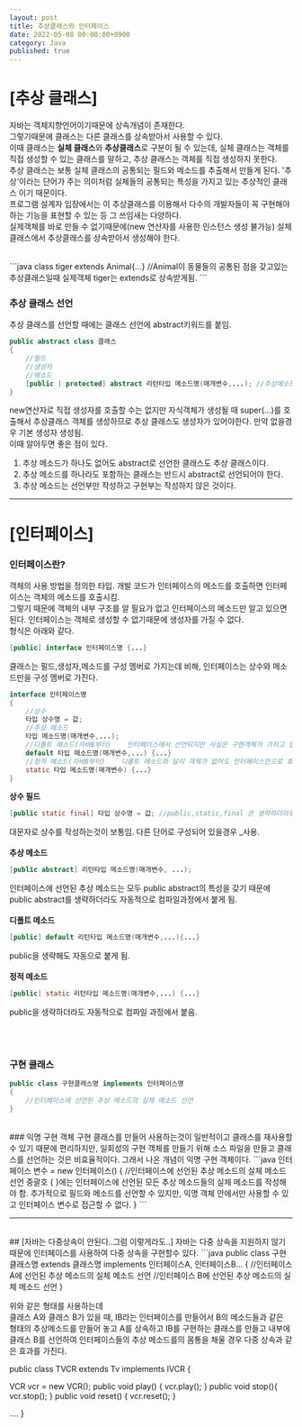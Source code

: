 ```yaml
---
layout: post
title: 추상클래스와 인터페이스
date: 2022-05-08 00:00:00+0900
category: Java
published: true
---
```

# [추상 클래스]
자바는 객체지향언어이기때문에 상속개념이 존재한다.  
그렇기때문에 클래스는 다른 클래스를 상속받아서 사용할 수 있다.  
이때 클래스는 **실체 클래스**와 **추상클래스**로 구분이 될 수 있는데, 실체 클래스는 객체를 직접 생성할 수 있는 클래스를 말하고, 추상 클래스는 객체를 직접 생성하지 못한다.  
추상 클래스는 보통 실체 클래스의 공통되는 필드와 메소드를 추출해서 만들게 된다. '추상'이라는 단어가 주는 의미처럼 실체들의 공통되는 특성을 가지고 있는 추상적인 클래스 이기 때문이다.  
프로그램 설계자 입장에서는 이 추상클래스를 이용해서 다수의 개발자들이 꼭 구현해야 하는 기능을 표현할 수 있는 등 그 쓰임새는 다양하다.  
실제객체를 바로 만들 수 없기때문에(new 연산자를 사용한 인스턴스 생성 불가능) 실체클래스에서 추상클래스를 상속받아서 생성해야 한다.

<br>
```java
class tiger extends Animal{...}
//Animal이 동물들의 공통된 점을 갖고있는 추상클래스일때 실제객체 tiger는 extends로 상속받게됨.
```  

### 추상 클래스 선언 
추상 클래스를 선언할 때에는 클래스 선언에 abstract키워드를 붙임. 
```java
public abstract class 클래스
{
    //필드
    //생성자
    //메소드
    [public | protected] abstract 리턴타입 메소드명(매개변수,...); //추상메소드 형식
}
```   
new연산자로 직접 생성자를 호출할 수는 없지만 자식객체가 생성될 때 super(...)를 호출해서 추상클래스 객체를 생성하므로 추상 클래스도 생성자가 있어야한다. 만약 없을경우 기본 생성자 생성됨.   
이때 알아두면 좋은 점이 있다.  
1. 추상 메소드가 하나도 없어도 abstract로 선언한 클래스도 추상 클래스이다.  
2. 추상 메소드를 하나라도 포함하는 클래스는 반드시 abstract로 선언되어야 한다.  
3. 추상 메소드는 선언부만 작성하고 구현부는 작성하지 않은 것이다. 

--- 

# [인터페이스]

### 인터페이스란?  
객체의 사용 방법을 정의한 타입. 개발 코드가 인터페이스의 메소드를 호출하면 인터페이스는 객체의 메소드를 호출시킴.  
그렇기 때문에 객체의 내부 구조를 알 필요가 없고 인터페이스의 메소드만 알고 있으면 된다. 인터페이스는 객체로 생성할 수 없기때문에 생성자를 가질 수 없다.  
형식은 아래와 같다.  
```java
[public] interface 인터페이스명 {...}
```
클래스는 필드,생성자,메소드를 구성 멤버로 가지는데 비해, 인터페이스는 상수와 메소드만을 구성 멤버로 가진다.  
```java
interface 인터페이스명
{
    //상수
    타입 상수명 = 값;
    //추상 메소드
    타입 메소드명(매개변수,...);
    //디폴트 메소드(자바8부터)    인터페이스에서 선언되지만 사실은 구현객체가 가지고 있는 인스턴스 메소드라고 생각해야함.
    default 타입 매소드명(매개변수,...) {...}
    //정적 메소드(자바8부터)    디폴트 메소드와 달리 객체가 없어도 인터페이스만으로 호출이 가능.
    static 타입 메소드명(매개변수) {...} 
}
```

**상수 필드**  
```java
[public static final] 타입 상수명 = 값; //public,static,final 은 생략하더라도 자동으로 컴파일 과정에서 생성됨.
```  
대문자로 상수를 작성하는것이 보통임. 다른 단어로 구성되어 있을경우 _사용.  
<br>
**추상 메소드**  
```java
[public abstract] 리턴타입 메소드명(매개변수, ...);
```  
인터페이스에 선언된 추상 메소드는 모두 public abstract의 특성을 갖기 때문에 public abstract를 생략하더라도 자동적으로 컴파일과정에서 붙게 됨.   
<br>
**디폴트 메소드**  
```java
[public] default 리턴타입 메소드명(매개변수,...){...}
```  
public을 생략해도 자동으로 붙게 됨.  
<br>
**정적 메소드**  
```java
[public] static 리턴타입 메소드명(매개변수,...) {...}
```  
public을 생략하더라도 자동적으로 컴파일 과정에서 붙음.  

<br>
<br>

### 구현 클래스  
```java
public class 구현클래스명 implements 인터페이스명
{
    //인터페이스에 선언된 추상 메소드의 실체 메소드 선언
}
```

<br>
### 익명 구현 객체  
구현 클래스를 만들어 사용하는것이 일반적이고 클래스를 재사용할 수 있기 때문에 편리하지만, 일회성의 구현 객체를 만들기 위해 소스 파일을 만들고 클래스를 선언하는 것은 비효율적이다.  
그래서 나온 개념이 익명 구현 객체이다.  
```java
인터페이스 변수 = new 인터페이스() 
{
    //인터페이스에 선언된 추상 메소드의 실체 메소드 선언
    중괄호 { }에는 인터페이스에 선언된 모든 추상 메소드들의 실체 메소드를 작성해야 함.  
    추가적으로 필드와 메소드를 선언할 수 있지만, 익명 객체 안에서만 사용할 수 있고 인터페이스 변수로 접근할 수 없다.  
}
```

---
<br>
## [자바는 다중상속이 안된다..그럼 이렇게라도..]
자바는 다중 상속을 지원하지 않기 때문에 인터페이스를 사용하여 다중 상속을 구현할수 있다. 
```java
public class 구현클래스명 extends 클래스명 implements 인터페이스A, 인터페이스B...
{
    //인터페이스 A에 선언된 추상 메소드의 실체 메소드 선언
    //인터페이스 B에 선언된 추상 메소드의 실체 메소드 선언
}  


위와 같은 형태를 사용하는데  
클래스 A와 클래스 B가 있을 때, IB라는 인터페이스를 만들어서 B의 메소드들과 
같은 형태의 추상메소드를 만들어 놓고 A를 상속하고 IB를 구현하는 클래스를 만들고
내부에 클래스 B를 선언하여 인터페이스들의 추상 메소드를의 몸통을 채울 경우
다중 상속과 같은 효과를 가진다.

public class TVCR extends Tv implements IVCR {

   VCR vcr = new VCR();
   public void play() {
      vcr.play();
   }
   public void stop(){
      vcr.stop();
   }
   public void reset() {
      vcr.reset();
   }

   ....
}
``` 
